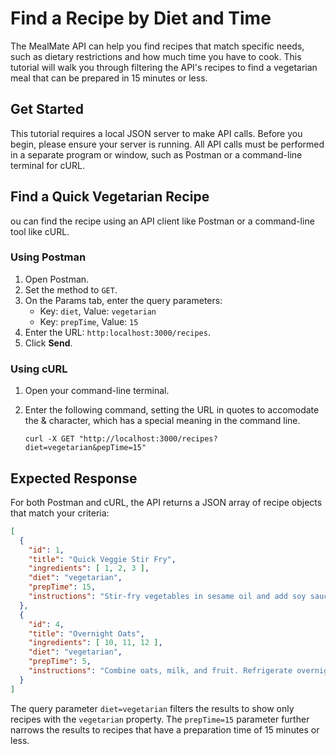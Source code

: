 # Find a Recipe by Diet and Time

The MealMate API can help you find recipes that match specific needs, such as dietary restrictions and how much time you have to cook. This tutorial will walk you through filtering the API's recipes to find a vegetarian meal that can be prepared in 15 minutes or less.

## Get Started

This tutorial requires a local JSON server to make API calls. Before you begin, please ensure your server is running. All API calls must be performed in a separate program or window, such as Postman or a command-line terminal for cURL.

## Find a Quick Vegetarian Recipe

ou can find the recipe using an API client like Postman or a command-line tool like cURL.

### Using Postman

1. Open Postman.
2. Set the method to `GET`.
3. On the Params tab, enter the query parameters:
    * Key: `diet`, Value: `vegetarian`
    * Key: `prepTime`, Value: `15`
4. Enter the URL:
    `http:localhost:3000/recipes`.
5. Click **Send**.

### Using cURL

1. Open your command-line terminal.
2. Enter the following command, setting the URL in quotes to accomodate the & character, which has a special meaning in the command line.

    `curl -X GET "http://localhost:3000/recipes?diet=vegetarian&pepTime=15"`


## Expected Response

For both Postman and cURL, the API returns a JSON array of recipe objects that match your criteria:

```JSON
[
  {
    "id": 1,
    "title": "Quick Veggie Stir Fry",
    "ingredients": [ 1, 2, 3 ],
    "diet": "vegetarian",
    "prepTime": 15,
    "instructions": "Stir-fry vegetables in sesame oil and add soy sauce to taste."
  },
  {
    "id": 4,
    "title": "Overnight Oats",
    "ingredients": [ 10, 11, 12 ],
    "diet": "vegetarian",
    "prepTime": 5,
    "instructions": "Combine oats, milk, and fruit. Refrigerate overnight."
  }
]
```
The query parameter `diet=vegetarian` filters the results to show only recipes with the `vegetarian` property. The `prepTime=15` parameter further narrows the results to recipes that have a preparation time of 15 minutes or less.

